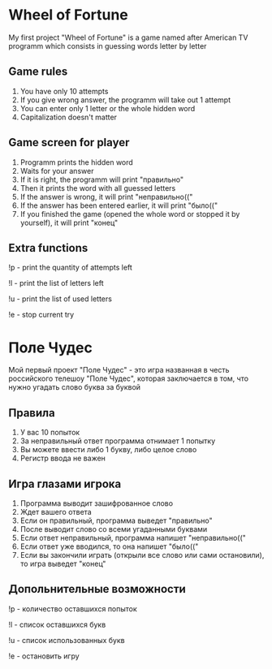 # Wheel of Fortune
My first project "Wheel of Fortune" is a game named after American TV programm which consists in guessing words letter by letter
## Game rules
1)  You have only 10 attempts
2)  If you give wrong answer, the programm will take out 1 attempt
3)  You can enter only 1 letter or the whole hidden word 
4)  Capitalization doesn't matter
## Game screen for player
1) Programm prints the hidden word
2) Waits for your answer
3) If it is right, the programm will print "правильно"
4) Then it prints the word with all guessed letters
5) If the answer is wrong, it will print "неправильно(("
6) If the answer has been entered earlier, it will print "было(("
7) If you finished the game (opened the whole word or stopped it by yourself), it will print "конец"
## Extra functions

!p - print the quantity of attempts left

!l - print the list of letters left

!u - print the list of used letters

!e - stop current try
# Поле Чудес
Мой первый проект "Поле Чудес" - это игра названная в честь российского телешоу "Поле Чудес", которая заключается в том, что нужно угадать слово буква за буквой
## Правила 
1) У вас 10 попыток
2) За неправильный ответ программа отнимает 1 попытку
3) Вы можете ввести либо 1 букву, либо целое слово
4) Регистр ввода не важен
## Игра глазами игрока
1) Программа выводит зашифрованное слово
2) Ждет вашего ответа
3) Если он правильный, программа выведет "правильно"
4) После выводит слово со всеми угаданными буквами
5) Если ответ неправильный, программа напишет "неправильно(("
6) Если ответ уже вводился, то она напишет "было(("
7) Если вы закончили играть (открыли все слово или сами остановили), то игра выведет "конец"
## Допольнительные возможности

!p - количество оставшихся попыток

!l - список оставшихся букв

!u - список использованных букв

!e - остановить игру
